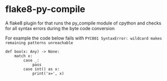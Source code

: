 # flake8-py-compile

A flake8 plugin for that runs the py_compile module of cpython and checks for all syntax errors during the byte code conversion

For example the code below fails with `PYC001 SyntaxError: wildcard makes remaining patterns unreachable`

```
def boo(x: Any) -> None:
    match x:
        case _:
            pass
        case int() as x:
            print('x=', x)
```
